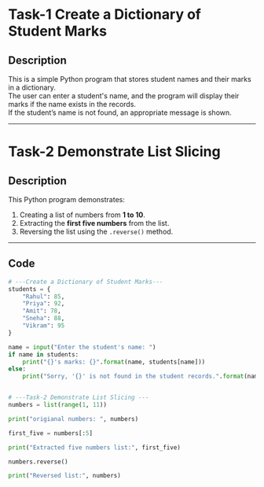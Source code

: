 # Task-1 Create a Dictionary of Student Marks

## Description
This is a simple Python program that stores student names and their marks in a dictionary.  
The user can enter a student's name, and the program will display their marks if the name exists in the records.  
If the student’s name is not found, an appropriate message is shown.

---
# Task-2 Demonstrate List Slicing 

##  Description
This Python program demonstrates:
1. Creating a list of numbers from **1 to 10**.  
2. Extracting the **first five numbers** from the list.  
3. Reversing the list using the `.reverse()` method.  

---

## Code
```python
# ---Create a Dictionary of Student Marks---
students = {
    "Rahul": 85,
    "Priya": 92,
    "Amit": 78,
    "Sneha": 88,
    "Vikram": 95
}

name = input("Enter the student's name: ")
if name in students:
    print("{}'s marks: {}".format(name, students[name]))
else:
    print("Sorry, '{}' is not found in the student records.".format(name))


# ---Task-2 Demonstrate List Slicing ---
numbers = list(range(1, 11))

print("origianal numbers: ", numbers)

first_five = numbers[:5]

print("Extracted five numbers list:", first_five)

numbers.reverse()

print("Reversed list:", numbers)
